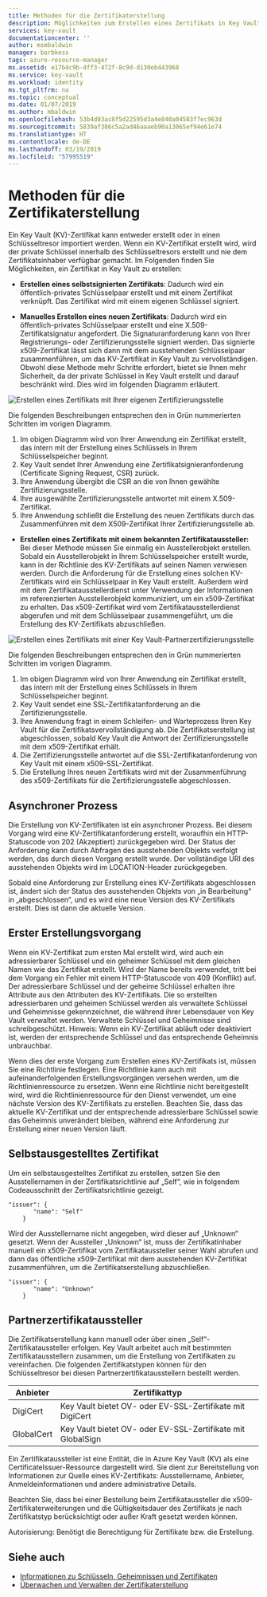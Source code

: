 ```yaml
---
title: Methoden für die Zertifikaterstellung
description: Möglichkeiten zum Erstellen eines Zertifikats in Key Vault.
services: key-vault
documentationcenter: ''
author: msmbaldwin
manager: barbkess
tags: azure-resource-manager
ms.assetid: e17b4c9b-4ff3-472f-8c9d-d130eb443968
ms.service: key-vault
ms.workload: identity
ms.tgt_pltfrm: na
ms.topic: conceptual
ms.date: 01/07/2019
ms.author: mbaldwin
ms.openlocfilehash: 53b4d03ac8f5d22595d3a4e840a04583f7ec963d
ms.sourcegitcommit: 5839af386c5a2ad46aaaeb90a13065ef94e61e74
ms.translationtype: HT
ms.contentlocale: de-DE
ms.lasthandoff: 03/19/2019
ms.locfileid: "57995519"
---
```

# <a name="certificate-creation-methods"></a>Methoden für die Zertifikaterstellung

 Ein Key Vault (KV)-Zertifikat kann entweder erstellt oder in einen Schlüsseltresor importiert werden. Wenn ein KV-Zertifikat erstellt wird, wird der private Schlüssel innerhalb des Schlüsseltresors erstellt und nie dem Zertifikatsinhaber verfügbar gemacht. Im Folgenden finden Sie Möglichkeiten, ein Zertifikat in Key Vault zu erstellen:  

-   **Erstellen eines selbstsignierten Zertifikats**: Dadurch wird ein öffentlich-privates Schlüsselpaar erstellt und mit einem Zertifikat verknüpft. Das Zertifikat wird mit einem eigenen Schlüssel signiert.  

-    **Manuelles Erstellen eines neuen Zertifikats**: Dadurch wird ein öffentlich-privates Schlüsselpaar erstellt und eine X.509-Zertifikatsignatur angefordert. Die Signaturanforderung kann von Ihrer Registrierungs- oder Zertifizierungsstelle signiert werden. Das signierte x509-Zertifikat lässt sich dann mit dem ausstehenden Schlüsselpaar zusammenführen, um das KV-Zertifikat in Key Vault zu vervollständigen. Obwohl diese Methode mehr Schritte erfordert, bietet sie Ihnen mehr Sicherheit, da der private Schlüssel in Key Vault erstellt und darauf beschränkt wird. Dies wird im folgenden Diagramm erläutert.  

![Erstellen eines Zertifikats mit Ihrer eigenen Zertifizierungsstelle](media/certificate-authority-1.png)  

Die folgenden Beschreibungen entsprechen den in Grün nummerierten Schritten im vorigen Diagramm.

1. Im obigen Diagramm wird von Ihrer Anwendung ein Zertifikat erstellt, das intern mit der Erstellung eines Schlüssels in Ihrem Schlüsselspeicher beginnt.
2. Key Vault sendet Ihrer Anwendung eine Zertifikatsignieranforderung (Certificate Signing Request, CSR) zurück.
3. Ihre Anwendung übergibt die CSR an die von Ihnen gewählte Zertifizierungsstelle.
4. Ihre ausgewählte Zertifizierungsstelle antwortet mit einem X.509-Zertifikat.
5. Ihre Anwendung schließt die Erstellung des neuen Zertifikats durch das Zusammenführen mit dem X509-Zertifikat Ihrer Zertifizierungsstelle ab.

-   **Erstellen eines Zertifikats mit einem bekannten Zertifikataussteller:** Bei dieser Methode müssen Sie einmalig ein Ausstellerobjekt erstellen. Sobald ein Ausstellerobjekt in Ihrem Schlüsselspeicher erstellt wurde, kann in der Richtlinie des KV-Zertifikats auf seinen Namen verwiesen werden. Durch die Anforderung für die Erstellung eines solchen KV-Zertifikats wird ein Schlüsselpaar in Key Vault erstellt. Außerdem wird mit dem Zertifikatausstellerdienst unter Verwendung der Informationen im referenzierten Ausstellerobjekt kommuniziert, um ein x509-Zertifikat zu erhalten. Das x509-Zertifikat wird vom Zertifikatausstellerdienst abgerufen und mit dem Schlüsselpaar zusammengeführt, um die Erstellung des KV-Zertifikats abzuschließen.  

![Erstellen eines Zertifikats mit einer Key Vault-Partnerzertifizierungsstelle](media/certificate-authority-2.png)  

Die folgenden Beschreibungen entsprechen den in Grün nummerierten Schritten im vorigen Diagramm.

1. Im obigen Diagramm wird von Ihrer Anwendung ein Zertifikat erstellt, das intern mit der Erstellung eines Schlüssels in Ihrem Schlüsselspeicher beginnt.
2. Key Vault sendet eine SSL-Zertifikatanforderung an die Zertifizierungsstelle.
3. Ihre Anwendung fragt in einem Schleifen- und Warteprozess Ihren Key Vault für die Zertifikatsvervollständigung ab. Die Zertifikatserstellung ist abgeschlossen, sobald Key Vault die Antwort der Zertifizierungsstelle mit dem x509-Zertifikat erhält.
4. Die Zertifizierungsstelle antwortet auf die SSL-Zertifikatanforderung von Key Vault mit einem x509-SSL-Zertifikat.
5. Die Erstellung Ihres neuen Zertifikats wird mit der Zusammenführung des x509-Zertifikats für die Zertifizierungsstelle abgeschlossen.

## <a name="asynchronous-process"></a>Asynchroner Prozess
Die Erstellung von KV-Zertifikaten ist ein asynchroner Prozess. Bei diesem Vorgang wird eine KV-Zertifikatanforderung erstellt, woraufhin ein HTTP-Statuscode von 202 (Akzeptiert) zurückgegeben wird. Der Status der Anforderung kann durch Abfragen des ausstehenden Objekts verfolgt werden, das durch diesen Vorgang erstellt wurde. Der vollständige URI des ausstehenden Objekts wird im LOCATION-Header zurückgegeben.  

Sobald eine Anforderung zur Erstellung eines KV-Zertifikats abgeschlossen ist, ändert sich der Status des ausstehenden Objekts von „in Bearbeitung“ in „abgeschlossen“, und es wird eine neue Version des KV-Zertifikats erstellt. Dies ist dann die aktuelle Version.  

## <a name="first-creation"></a>Erster Erstellungsvorgang
 Wenn ein KV-Zertifikat zum ersten Mal erstellt wird, wird auch ein adressierbarer Schlüssel und ein geheimer Schlüssel mit dem gleichen Namen wie das Zertifikat erstellt. Wird der Name bereits verwendet, tritt bei dem Vorgang ein Fehler mit einem HTTP-Statuscode von 409 (Konflikt) auf.
Der adressierbare Schlüssel und der geheime Schlüssel erhalten ihre Attribute aus den Attributen des KV-Zertifikats. Die so erstellten adressierbaren und geheimen Schlüssel werden als verwaltete Schlüssel und Geheimnisse gekennzeichnet, die während ihrer Lebensdauer von Key Vault verwaltet werden. Verwaltete Schlüssel und Geheimnisse sind schreibgeschützt. Hinweis: Wenn ein KV-Zertifikat abläuft oder deaktiviert ist, werden der entsprechende Schlüssel und das entsprechende Geheimnis unbrauchbar.  

 Wenn dies der erste Vorgang zum Erstellen eines KV-Zertifikats ist, müssen Sie eine Richtlinie festlegen.  Eine Richtlinie kann auch mit aufeinanderfolgenden Erstellungsvorgängen versehen werden, um die Richtlinienressource zu ersetzen. Wenn eine Richtlinie nicht bereitgestellt wird, wird die Richtlinienressource für den Dienst verwendet, um eine nächste Version des KV-Zertifikats zu erstellen. Beachten Sie, dass das aktuelle KV-Zertifikat und der entsprechende adressierbare Schlüssel sowie das Geheimnis unverändert bleiben, während eine Anforderung zur Erstellung einer neuen Version läuft.  

## <a name="self-issued-certificate"></a>Selbstausgestelltes Zertifikat
 Um ein selbstausgestelltes Zertifikat zu erstellen, setzen Sie den Ausstellernamen in der Zertifikatsrichtlinie auf „Self“, wie in folgendem Codeausschnitt der Zertifikatsrichtlinie gezeigt.  

```  
"issuer": {  
       "name": "Self"  
    }  

```  

 Wird der Ausstellername nicht angegeben, wird dieser auf „Unknown“ gesetzt. Wenn der Aussteller „Unknown“ ist, muss der Zertifikatinhaber manuell ein x509-Zertifikat vom Zertifikataussteller seiner Wahl abrufen und dann das öffentliche x509-Zertifikat mit dem ausstehenden KV-Zertifikat zusammenführen, um die Zertifikatserstellung abzuschließen.

```  
"issuer": {  
       "name": "Unknown"  
    }  

```  

## <a name="partnered-ca-providers"></a>Partnerzertifikataussteller
Die Zertifikatserstellung kann manuell oder über einen „Self“-Zertifikataussteller erfolgen. Key Vault arbeitet auch mit bestimmten Zertifikatausstellern zusammen, um die Erstellung von Zertifikaten zu vereinfachen. Die folgenden Zertifikatstypen können für den Schlüsseltresor bei diesen Partnerzertifikatausstellern bestellt werden.  

|Anbieter|Zertifikattyp|  
|--------------|----------------------|  
|DigiCert|Key Vault bietet OV- oder EV-SSL-Zertifikate mit DigiCert|
|GlobalCert|Key Vault bietet OV- oder EV-SSL-Zertifikate mit GlobalSign|

 Ein Zertifikataussteller ist eine Entität, die in Azure Key Vault (KV) als eine CertificateIssuer-Ressource dargestellt wird. Sie dient zur Bereitstellung von Informationen zur Quelle eines KV-Zertifikats: Ausstellername, Anbieter, Anmeldeinformationen und andere administrative Details.

Beachten Sie, dass bei einer Bestellung beim Zertifikataussteller die x509-Zertifikaterweiterungen und die Gültigkeitsdauer des Zertifikats je nach Zertifikatstyp berücksichtigt oder außer Kraft gesetzt werden können.  

 Autorisierung: Benötigt die Berechtigung für Zertifikate bzw. die Erstellung.

## <a name="see-also"></a>Siehe auch
 - [Informationen zu Schlüsseln, Geheimnissen und Zertifikaten](about-keys-secrets-and-certificates.md)
 - [Überwachen und Verwalten der Zertifikaterstellung](create-certificate-scenarios.md)
